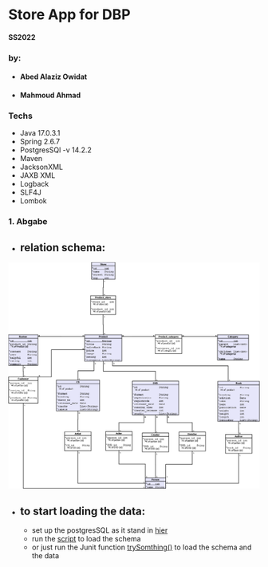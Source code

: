 # Store App for DBP

#### SS2022

### by:
* #### Abed Alaziz Owidat
* #### Mahmoud Ahmad

### Techs

* Java 17.0.3.1
* Spring 2.6.7
* PostgresSQl -v 14.2.2
* Maven
* JacksonXML
* JAXB XML
* Logback
* SLF4J
* Lombok

### 1. Abgabe
* relation schema:
  -
![UML](src/main/resources/data/media.png)
* to start loading the data:
  - 
  - set up the postgresSQL as it stand in [hier](src/main/resources/application.properties)  
  - run the [script](src/main/resources/data/schema.sql) to load the schema
  - or just run the Junit function [trySomthing()](src/test/java/com/dpb/store/StoreApplicationTests.java) to load the schema and the data